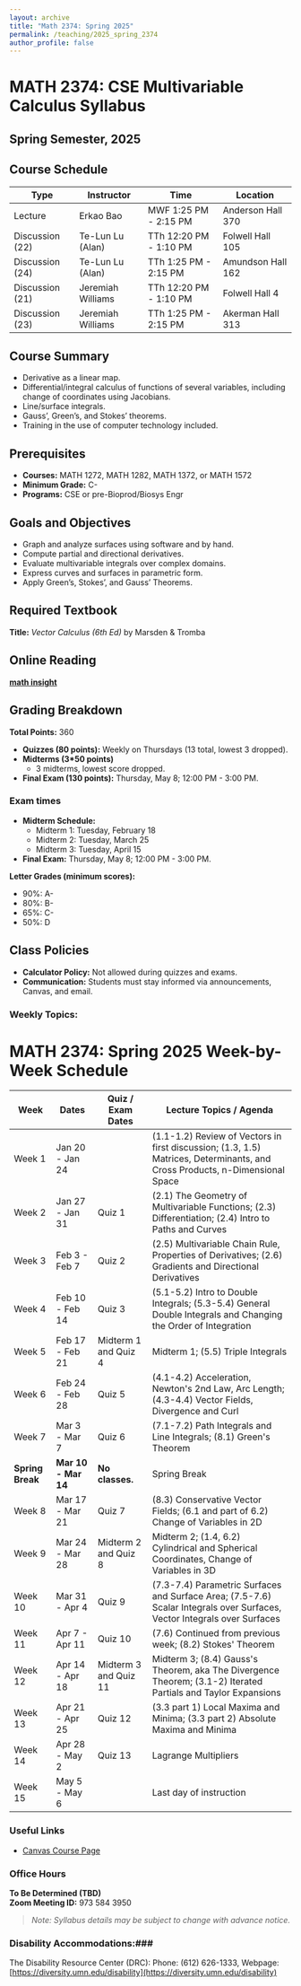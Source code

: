 ```yaml
---
layout: archive
title: "Math 2374: Spring 2025"
permalink: /teaching/2025_spring_2374
author_profile: false
---
```


# MATH 2374: CSE Multivariable Calculus Syllabus

## Spring Semester, 2025



## Course Schedule

| **Type**        | **Instructor**          | **Time**                 | **Location**            |
|------------------|-------------------------|--------------------------|-------------------------|
| Lecture          | Erkao Bao              | MWF 1:25 PM - 2:15 PM    | Anderson Hall 370       |
| Discussion (22)  | Te-Lun Lu (Alan)       | TTh 12:20 PM - 1:10 PM   | Folwell Hall 105        |
| Discussion (24)  | Te-Lun Lu (Alan)       | TTh 1:25 PM - 2:15 PM    | Amundson Hall 162       |
| Discussion (21)  | Jeremiah Williams      | TTh 12:20 PM - 1:10 PM   | Folwell Hall 4          |
| Discussion (23)  | Jeremiah Williams      | TTh 1:25 PM - 2:15 PM    | Akerman Hall 313        |



## Course Summary
- Derivative as a linear map.  
- Differential/integral calculus of functions of several variables, including change of coordinates using Jacobians.  
- Line/surface integrals.  
- Gauss’, Green’s, and Stokes’ theorems.  
- Training in the use of computer technology included.



## Prerequisites
- **Courses:** MATH 1272, MATH 1282, MATH 1372, or MATH 1572  
- **Minimum Grade:** C-  
- **Programs:** CSE or pre-Bioprod/Biosys Engr  



## Goals and Objectives
- Graph and analyze surfaces using software and by hand.  
- Compute partial and directional derivatives.  
- Evaluate multivariable integrals over complex domains.  
- Express curves and surfaces in parametric form.  
- Apply Green’s, Stokes’, and Gauss’ Theorems.  




## Required Textbook
**Title:** *Vector Calculus (6th Ed)* by Marsden & Tromba  

## Online Reading
[**math insight**](https://mathinsight.org/thread/math2374)


## Grading Breakdown
**Total Points:** 360
- **Quizzes (80 points):** Weekly on Thursdays (13 total, lowest 3 dropped).  
- **Midterms (3*50 points)**  
  - 3 midterms, lowest score dropped.  
- **Final Exam (130 points):** Thursday, May 8; 12:00 PM - 3:00 PM.  


### Exam times
- **Midterm Schedule:**  
  - Midterm 1: Tuesday, February 18 
  - Midterm 2: Tuesday, March 25  
  - Midterm 3: Tuesday, April 15  
- **Final Exam:** Thursday, May 8; 12:00 PM - 3:00 PM.


**Letter Grades (minimum scores):**  
- 90%: A-  
- 80%: B-  
- 65%: C-  
- 50%: D  


## Class Policies
- **Calculator Policy:** Not allowed during quizzes and exams.  
- **Communication:** Students must stay informed via announcements, Canvas, and email.  



### Weekly Topics:
# MATH 2374: Spring 2025 Week-by-Week Schedule

| **Week** | **Dates**            | **Quiz / Exam Dates**      | **Lecture Topics / Agenda**                                                                 |
|----------|-----------------------|----------------------------|--------------------------------------------------------------------------------------------|
| Week 1   | Jan 20 - Jan 24       |                            | (1.1-1.2) Review of Vectors in first discussion; (1.3, 1.5) Matrices, Determinants, and Cross Products, n-Dimensional Space |
| Week 2   | Jan 27 - Jan 31       | Quiz 1                     | (2.1) The Geometry of Multivariable Functions; (2.3) Differentiation; (2.4) Intro to Paths and Curves                        |
| Week 3   | Feb 3 - Feb 7         | Quiz 2                     | (2.5) Multivariable Chain Rule, Properties of Derivatives; (2.6) Gradients and Directional Derivatives                      |
| Week 4   | Feb 10 - Feb 14       | Quiz 3                     | (5.1-5.2) Intro to Double Integrals; (5.3-5.4) General Double Integrals and Changing the Order of Integration               |
| Week 5   | Feb 17 - Feb 21       | Midterm 1 and Quiz 4       | Midterm 1; (5.5) Triple Integrals                                                          |
| Week 6   | Feb 24 - Feb 28       | Quiz 5                     | (4.1-4.2) Acceleration, Newton's 2nd Law, Arc Length; (4.3-4.4) Vector Fields, Divergence and Curl                          |
| Week 7   | Mar 3 - Mar 7         | Quiz 6                     | (7.1-7.2) Path Integrals and Line Integrals; (8.1) Green's Theorem                                                            |
| **Spring Break** | **Mar 10 - Mar 14** | **No classes.**            | Spring Break                                                                              |
| Week 8   | Mar 17 - Mar 21       | Quiz 7                     | (8.3) Conservative Vector Fields; (6.1 and part of 6.2) Change of Variables in 2D                                            |
| Week 9   | Mar 24 - Mar 28       | Midterm 2 and Quiz 8       | Midterm 2; (1.4, 6.2) Cylindrical and Spherical Coordinates, Change of Variables in 3D                                        |
| Week 10  | Mar 31 - Apr 4        | Quiz 9                     | (7.3-7.4) Parametric Surfaces and Surface Area; (7.5-7.6) Scalar Integrals over Surfaces, Vector Integrals over Surfaces     |
| Week 11  | Apr 7 - Apr 11        | Quiz 10                    | (7.6) Continued from previous week; (8.2) Stokes' Theorem                                                                      |
| Week 12  | Apr 14 - Apr 18       | Midterm 3 and Quiz 11      | Midterm 3; (8.4) Gauss's Theorem, aka The Divergence Theorem; (3.1-2) Iterated Partials and Taylor Expansions                |
| Week 13  | Apr 21 - Apr 25       | Quiz 12                    | (3.3 part 1) Local Maxima and Minima; (3.3 part 2) Absolute Maxima and Minima                                                 |
| Week 14  | Apr 28 - May 2        | Quiz 13                    | Lagrange Multipliers                                                                                                          |
| Week 15  | May 5 - May 6         |                            | Last day of instruction                                                                                                       |



### Useful Links
- [Canvas Course Page](https://canvas.umn.edu/courses/483752)  


### Office Hours
**To Be Determined (TBD)**  
**Zoom Meeting ID:** 973 584 3950  

> *Note: Syllabus details may be subject to change with advance notice.*


### Disability Accommodations:###
The Disability Resource Center (DRC): 
Phone: (612) 626-1333, 
Webpage: [https://diversity.umn.edu/disability](https://diversity.umn.edu/disability) 
